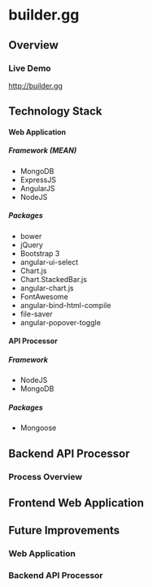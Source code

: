 # builder.gg

## Overview

### Live Demo

http://builder.gg

## Technology Stack

#### Web Application
##### Framework (MEAN)
* MongoDB
* ExpressJS
* AngularJS
* NodeJS

##### Packages
* bower
* jQuery
* Bootstrap 3
* angular-ui-select
* Chart.js
* Chart.StackedBar.js
* angular-chart.js
* FontAwesome
* angular-bind-html-compile
* file-saver
* angular-popover-toggle

#### API Processor
##### Framework
* NodeJS
* MongoDB

##### Packages
* Mongoose

## Backend API Processor

### Process Overview

## Frontend Web Application

## Future Improvements

### Web Application

### Backend API Processor
